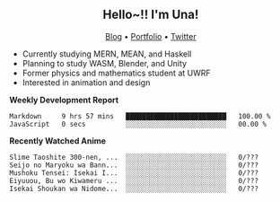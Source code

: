 <h2 align="center">
  Hello~!! I'm Una!
</h2>

<p align="center">
  <a href="https://anarchy.website/">Blog</a> &bull;
  <a href="https://una-ada.github.io/">Portfolio</a> &bull;
  <a href="https://twitter.com/unaxiii">Twitter</a>
</p>

- Currently studying MERN, MEAN, and Haskell
- Planning to study WASM, Blender, and Unity
- Former physics and mathematics student at UWRF
- Interested in animation and design

**Weekly Development Report**

<!--START_SECTION:waka-->

```text
Markdown     9 hrs 57 mins   █████████████████████████   100.00 %
JavaScript   0 secs          ░░░░░░░░░░░░░░░░░░░░░░░░░   00.00 %
```

<!--END_SECTION:waka-->

**Recently Watched Anime**

<!-- RECENT-ANIME:START -->

    Slime Taoshite 300-nen, ...  ░░░░░░░░░░░░░░░░░░░░░░░░░   0/???
    Seijo no Maryoku wa Bann...  ░░░░░░░░░░░░░░░░░░░░░░░░░   0/???
    Mushoku Tensei: Isekai I...  ░░░░░░░░░░░░░░░░░░░░░░░░░   0/???
    Eiyuuou, Bu wo Kiwameru ...  ░░░░░░░░░░░░░░░░░░░░░░░░░   0/???
    Isekai Shoukan wa Nidome...  ░░░░░░░░░░░░░░░░░░░░░░░░░   0/???
<!-- RECENT-ANIME:END -->
